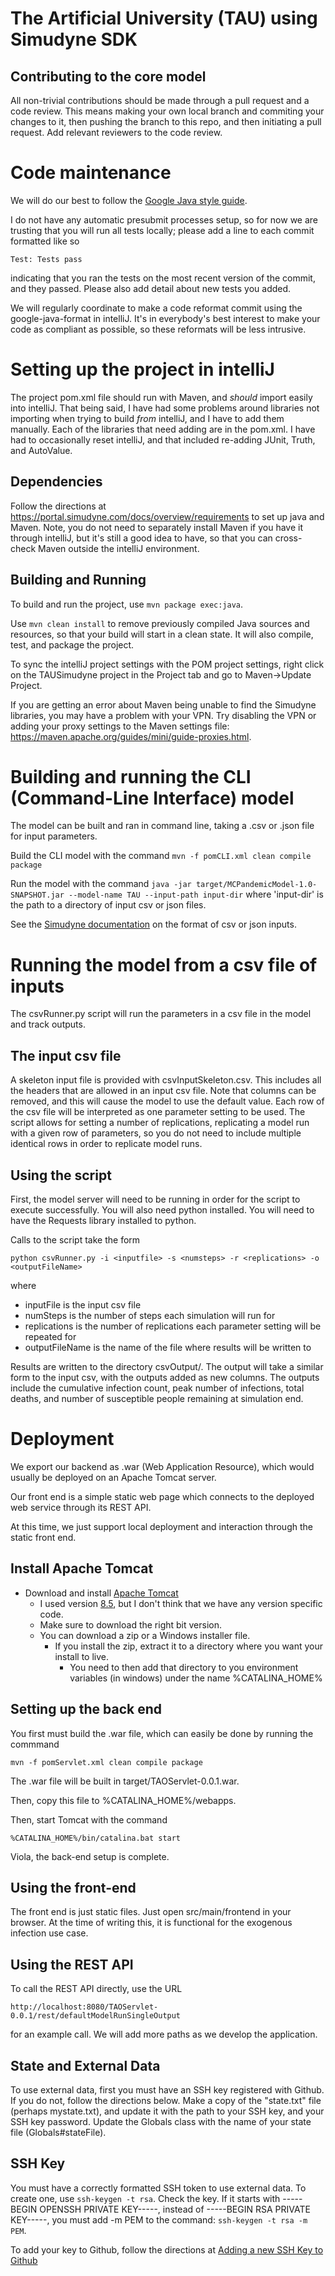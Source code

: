 # The Artificial University (TAU) using Simudyne SDK

## Contributing to the core model
All non-trivial contributions should be made through a pull request and a code review. This means making your own local branch and commiting your changes to it, then pushing the branch to this repo, and then initiating a pull request. Add relevant reviewers to the code review.

# Code maintenance
We will do our best to follow the [Google Java style guide](https://google.github.io/styleguide/javaguide.html).

I do not have any automatic presubmit processes setup, so for now we are trusting that you will run all tests locally; please add a line to each commit formatted like so

`Test: Tests pass`

indicating that you ran the tests on the most recent version of the commit, and they passed. Please also add detail about new tests you added.

We will regularly coordinate to make a code reformat commit using the google-java-format in intelliJ. It's in everybody's best interest to make your code as compliant as possible, so these reformats will be less intrusive.

# Setting up the project in intelliJ
The project pom.xml file should run with Maven, and *should* import easily into intelliJ. That being said, I have had some problems around libraries not importing when trying to build *from* intelliJ, and I have to add them manually. Each of the libraries that need adding are in the pom.xml. I have had to occasionally reset intelliJ, and that included re-adding JUnit, Truth, and AutoValue.

## Dependencies
Follow the directions at https://portal.simudyne.com/docs/overview/requirements to set up java and Maven. Note, you do not need to separately install Maven if you have it through intelliJ, but it's still a good idea to have, so that you can cross-check Maven outside the intelliJ environment.

## Building and Running
To build and run the project, use `mvn package exec:java`.

Use `mvn clean install` to remove previously compiled Java sources and resources, so that your build will start in a clean state. It will also compile, test, and package the project.

To sync the intelliJ project settings with the POM project settings, right click on the TAUSimudyne project in the Project tab and go to Maven->Update Project.

If you are getting an error about Maven being unable to find the Simudyne libraries, you may have a problem with your VPN. Try disabling the VPN or adding your proxy settings to the Maven settings file: https://maven.apache.org/guides/mini/guide-proxies.html.

# Building and running the CLI (Command-Line Interface) model
The model can be built and ran in command line, taking a .csv or .json file for input parameters.

Build the CLI model with the command `mvn -f pomCLI.xml clean compile package`

Run the model with the command `java -jar target/MCPandemicModel-1.0-SNAPSHOT.jar --model-name TAU --input-path input-dir`
where 'input-dir' is the path to a directory of input csv or json files.

See the [Simudyne documentation](https://portal.simudyne.com/docs/reference/run_mode/cli_run#csv-input-files) on the format of csv or json inputs.

# Running the model from a csv file of inputs
The csvRunner.py script will run the parameters in a csv file in the model and
track outputs.

## The input csv file
A skeleton input file is provided with csvInputSkeleton.csv. This includes all the headers that are allowed in an input csv file. Note that columns can be removed, and this will cause the model to use the default value. Each row of the csv file will be interpreted as one parameter setting to be used. The script allows for setting a number of replications, replicating a model run with a given row of parameters, so you do not need to include multiple identical rows in order to replicate model runs.

## Using the script
First, the model server will need to be running in order for the script to execute successfully. You will also need python installed. You will need to have the Requests library installed to python.

Calls to the script take the form

`python csvRunner.py -i <inputfile> -s <numsteps> -r <replications> -o <outputFileName>`

where

- inputFile is the input csv file
- numSteps is the number of steps each simulation will run for
- replications is the number of replications each parameter setting will be repeated for
- outputFileName is the name of the file where results will be written to

Results are written to the directory csvOutput/. The output will take a similar form to the input csv, with the outputs added as new columns. The outputs include the cumulative infection count, peak number of infections, total deaths, and number of susceptible people remaining at simulation end.

# Deployment
We export our backend as .war (Web Application Resource), which would usually be deployed on an Apache Tomcat server.

Our front end is a simple static web page which connects to the deployed web service through its REST API.

At this time, we just support local deployment and interaction through the static front end.

## Install Apache Tomcat

- Download and install [Apache Tomcat](http://tomcat.apache.org/index.html)
  - I used version [8.5](https://tomcat.apache.org/download-80.cgi), but I don't think that we have any version specific code.
  - Make sure to download the right bit version.
  - You can download a zip or a Windows installer file.
    - If you install the zip, extract it to a directory where you want your install to live.
      - You need to then add that directory to you environment variables (in windows) under the name %CATALINA_HOME%

## Setting up the back end
You first must build the .war file, which can easily be done by running the commmand

`mvn -f pomServlet.xml clean compile package`

The .war file will be built in target/TAOServlet-0.0.1.war.

Then, copy this file to %CATALINA_HOME%/webapps.

Then, start Tomcat with the command

`%CATALINA_HOME%/bin/catalina.bat start`

Viola, the back-end setup is complete.

## Using the front-end
The front end is just static files. Just open src/main/frontend in your browser.
At the time of writing this, it is functional for the exogenous infection use case.

## Using the REST API
To call the REST API directly, use the URL

`http://localhost:8080/TAOServlet-0.0.1/rest/defaultModelRunSingleOutput`

for an example call. We will add more paths as we develop the application.

## State and External Data
To use external data, first you must have an SSH key registered with Github. If you do not,
follow the directions below. Make a copy of the "state.txt" file (perhaps mystate.txt), and 
update it with the path to your SSH key, and your SSH key password. Update the Globals class 
with the name of your state file (Globals#stateFile).

## SSH Key
You must have a correctly formatted SSH token to use external data. To create one, 
use `ssh-keygen -t rsa`. Check the key. If it starts with 
-----BEGIN OPENSSH PRIVATE KEY-----, instead of -----BEGIN RSA PRIVATE KEY-----, 
you must add -m PEM to the command: `ssh-keygen -t rsa -m PEM`.

To add your key to Github, follow the directions at [Adding a new SSH Key to Github](https://docs.github.com/en/free-pro-team@latest/github/authenticating-to-github/adding-a-new-ssh-key-to-your-github-account)
